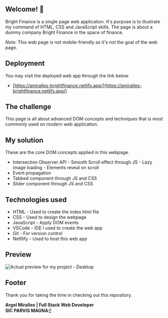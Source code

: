 ## Welcome! 👋

Bright Finance is a single page web application. It's purpose is to illustrate my command of HTML, CSS and JavaScript skills. The page is about a dummy company Bright Finance in the space of finance.

*Note:* This web page is not mobile-friendly as it's not the goal of the web page.


## Deployment

You may visit the deployed web app through the link below.
- [https://amiralles-brightfinance.netlify.app/](https://amiralles-brightfinance.netlify.app/)

## The challenge
This page is all about advanced DOM concepts and techniques that is most commonly used on modern web application.

## My solution
These are the core DOM concepts applied in this webpage.
- Intersection Observer API
        - Smooth Scroll effect through JS
        - Lazy image loading
        - Elements reveal on scroll
- Event propagation
- Tabbed component through JS and CSS
- Slider component through JS and CSS

## Technologies used
- HTML - Used to create the index.html file
- CSS - Used to design the webpage
- JavaScript - Apply DOM events
- VSCode - IDE I used to create the web app
- Git - For version control
- Netflify - Used to host this web app

## Preview

![Actual preview for my project - Desktop](https://i.ibb.co/3FZSjVt/127-0-0-1-5501-Practice-JS-complete-javascript-course-master-13-Advanced-DOM-Bankist-starter-index-h.png)



## Footer

Thank you for taking the time in checking out this repository.

**Argel Miralles | Full Stack Web Developer**<br>
**SIC PARVIS MAGNA**☝
